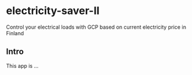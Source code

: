 # electricity-saver-II
Control your electrical loads with GCP based on current electricity price in Finland

## Intro
This app is ...
